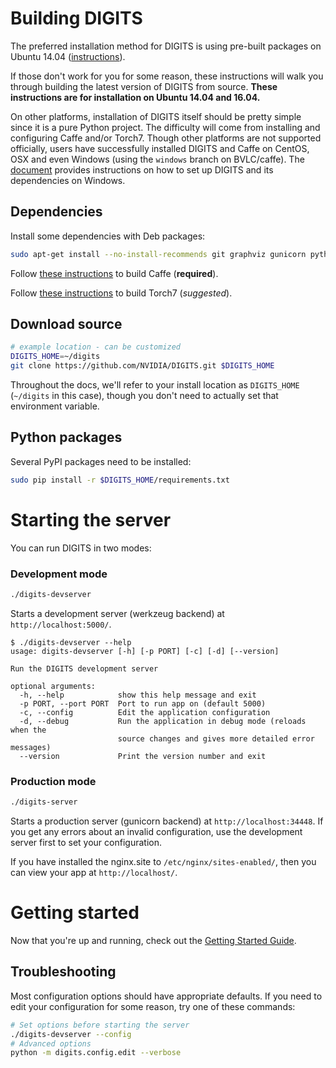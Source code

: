 # Building DIGITS

The preferred installation method for DIGITS is using pre-built packages on Ubuntu 14.04 ([instructions](UbuntuInstall.md)).

If those don't work for you for some reason, these instructions will walk you through building the latest version of DIGITS from source.
**These instructions are for installation on Ubuntu 14.04 and 16.04.**

On other platforms, installation of DIGITS itself should be pretty simple since it is a pure Python project.
The difficulty will come from installing and configuring Caffe and/or Torch7.
Though other platforms are not supported officially, users have successfully installed DIGITS and Caffe on CentOS, OSX and even Windows (using the `windows` branch on BVLC/caffe).
The [document](BuildDigitsWindows.md) provides instructions on how to set up DIGITS and its dependencies on Windows.

## Dependencies

Install some dependencies with Deb packages:
```sh
sudo apt-get install --no-install-recommends git graphviz gunicorn python-dev python-flask python-flaskext.wtf python-gevent python-h5py python-numpy python-pil python-protobuf python-scipy
```

Follow [these instructions](BuildCaffe.md) to build Caffe (**required**).

Follow [these instructions](BuildTorch.md) to build Torch7 (*suggested*).

## Download source

```sh
# example location - can be customized
DIGITS_HOME=~/digits
git clone https://github.com/NVIDIA/DIGITS.git $DIGITS_HOME
```

Throughout the docs, we'll refer to your install location as `DIGITS_HOME` (`~/digits` in this case), though you don't need to actually set that environment variable.

## Python packages

Several PyPI packages need to be installed:
```sh
sudo pip install -r $DIGITS_HOME/requirements.txt
```

# Starting the server

You can run DIGITS in two modes:

### Development mode

```sh
./digits-devserver
```

Starts a development server (werkzeug backend) at `http://localhost:5000/`.
```
$ ./digits-devserver --help
usage: digits-devserver [-h] [-p PORT] [-c] [-d] [--version]

Run the DIGITS development server

optional arguments:
  -h, --help            show this help message and exit
  -p PORT, --port PORT  Port to run app on (default 5000)
  -c, --config          Edit the application configuration
  -d, --debug           Run the application in debug mode (reloads when the
                        source changes and gives more detailed error messages)
  --version             Print the version number and exit
```

### Production mode

```sh
./digits-server
```

Starts a production server (gunicorn backend) at `http://localhost:34448`.
If you get any errors about an invalid configuration, use the development server first to set your configuration.

If you have installed the nginx.site to `/etc/nginx/sites-enabled/`, then you can view your app at `http://localhost/`.

# Getting started

Now that you're up and running, check out the [Getting Started Guide](GettingStarted.md).

## Troubleshooting

Most configuration options should have appropriate defaults.
If you need to edit your configuration for some reason, try one of these commands:
```sh
# Set options before starting the server
./digits-devserver --config
# Advanced options
python -m digits.config.edit --verbose
```

